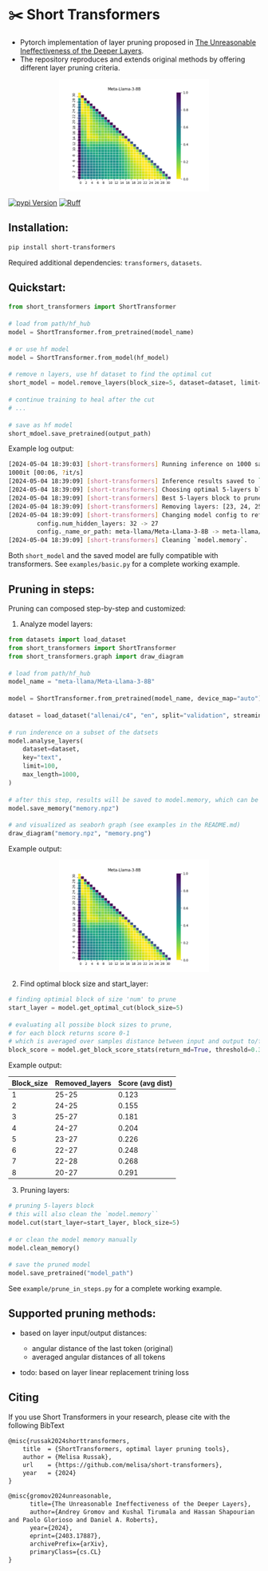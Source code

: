 # :scissors: Short Transformers

- Pytorch implementation of layer pruning proposed in [The Unreasonable Ineffectiveness of the Deeper Layers](https://arxiv.org/pdf/2403.17887.pdf).
- The repository reproduces and extends original methods by offering different layer pruning criteria.

<p align="center">
<img src="./docs/Meta-Llama-3-8B.png" align="center" width='300'/>
</p>

[![pypi Version](https://img.shields.io/pypi/v/short-transformers.svg?style=flat-square&logo=pypi&logoColor=white)](https://pypi.org/project/short-transformers/)
[![Ruff](https://img.shields.io/endpoint?url=https://raw.githubusercontent.com/astral-sh/ruff/main/assets/badge/v2.json)](https://github.com/astral-sh/ruff)

## Installation:
```sh
pip install short-transformers
```

Required additional dependencies: `transformers`, `datasets`.

## Quickstart:
```python
from short_transformers import ShortTransformer

# load from path/hf_hub
model = ShortTransformer.from_pretrained(model_name)

# or use hf model
model = ShortTransformer.from_model(hf_model)

# remove n layers, use hf dataset to find the optimal cut
short_model = model.remove_layers(block_size=5, dataset=dataset, limit=1000)

# continue training to heal after the cut
# ...

# save as hf model
short_mdoel.save_pretrained(output_path)
```
Example log output:
```sh
[2024-05-04 18:39:03] [short-transformers] Running inference on 1000 samples.
1000it [00:06, ?it/s]
[2024-05-04 18:39:09] [short-transformers] Inference results saved to `model.memory`.
[2024-05-04 18:39:09] [short-transformers] Choosing optimal 5-layers block to prune.
[2024-05-04 18:39:09] [short-transformers] Best 5-layers block to prune starts at layer: 23.
[2024-05-04 18:39:09] [short-transformers] Removing layers: [23, 24, 25, 26, 27]
[2024-05-04 18:39:09] [short-transformers] Changing model config to reflect changes:
        config.num_hidden_layers: 32 -> 27
        config._name_or_path: meta-llama/Meta-Llama-3-8B -> meta-llama/Meta-Llama-3-8B-27L
[2024-05-04 18:39:09] [short-transformers] Cleaning `model.memory`.
```

Both `short_model` and the saved model are fully compatible with transformers. See `examples/basic.py` for a complete working example.

## Pruning in steps:

Pruning can composed step-by-step and customized:

1. Analyze model layers:
```python
from datasets import load_dataset
from short_transformers import ShortTransformer
from short_transformers.graph import draw_diagram

# load from path/hf_hub
model_name = "meta-llama/Meta-Llama-3-8B"

model = ShortTransformer.from_pretrained(model_name, device_map="auto")

dataset = load_dataset("allenai/c4", "en", split="validation", streaming=True)

# run inderence on a subset of the datsets
model.analyse_layers(
    dataset=dataset,
    key="text",
    limit=100,
    max_length=1000,
)

# after this step, results will be saved to model.memory, which can be saved
model.save_memory("memory.npz")

# and visualized as seaborh graph (see examples in the README.md)
draw_diagram("memory.npz", "memory.png")
```

Example output:
<p align="center">
<img src="./docs/Meta-Llama-3-8B.png" align="center" width='300'/>
</p>

2. Find optimal block size and start_layer:
```python
# finding optimial block of size 'num' to prune
start_layer = model.get_optimal_cut(block_size=5)

# evaluating all possibe block sizes to prune,
# for each block returns score 0-1
# which is averaged over samples distance between input and output to/from a block
block_score = model.get_block_score_stats(return_md=True, threshold=0.3)
```

Example output:

| Block_size | Removed_layers | Score (avg dist)|
| -------- | ------- | -------- |
| 1 | 25-25 | 0.123|
| 2 | 24-25 | 0.155|
| 3 | 25-27 | 0.181|
| 4 | 24-27 | 0.204|
| 5 | 23-27 | 0.226|
| 6 | 22-27 | 0.248|
| 7 | 22-28 | 0.268|
| 8 | 20-27 | 0.291|


3. Pruning layers:
```python
# pruning 5-layers block
# this will also clean the `model.memory``
model.cut(start_layer=start_layer, block_size=5)

# or clean the model memory manually
model.clean_memory()

# save the pruned model
model.save_pretrained("model_path")
```

See `example/prune_in_steps.py` for a complete working example.


## Supported pruning methods:
- based on layer input/output distances:
    - angular distance of the last token (original)
    - averaged angular distances of all tokens

- todo: based on layer linear replacement trining loss

## Citing

If you use Short Transformers in your research, please cite with the following BibText

```bibtext
@misc{russak2024shorttransformers,
    title  = {ShortTransformers, optimal layer pruning tools},
    author = {Melisa Russak},
    url    = {https://github.com/melisa/short-transformers},
    year   = {2024}
}
```
```bibtext
@misc{gromov2024unreasonable,
      title={The Unreasonable Ineffectiveness of the Deeper Layers}, 
      author={Andrey Gromov and Kushal Tirumala and Hassan Shapourian and Paolo Glorioso and Daniel A. Roberts},
      year={2024},
      eprint={2403.17887},
      archivePrefix={arXiv},
      primaryClass={cs.CL}
}
```